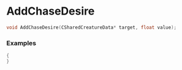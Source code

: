 # AddChaseDesire

```cpp - C++
void AddChaseDesire(CSharedCreatureData* target, float value);
```

### Examples
```cpp - C++
{
}
```
